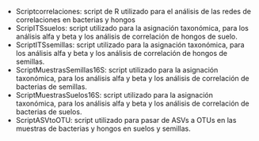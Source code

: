 - Scriptcorrelaciones: script de R utilizado para el análisis de las redes de correlaciones en bacterias y hongos
- ScripITSsuelos: script utilizado para la asignación taxonómica, para los análisis alfa y beta y los análisis de correlación de hongos de suelo.
- ScriptITSsemillas: script utilizado para la asignación taxonómica, para los análisis alfa y beta y los análisis de correlación de hongos de semillas.
- ScriptMuestrasSemillas16S: script utilizado para la asignación taxonómica, para los análisis alfa y beta y los análisis de correlación de bacterias de semillas.
- ScriptMuestrasSuelos16S: script utilizado para la asignación taxonómica, para los análisis alfa y beta y los análisis de correlación de bacterias de suelos.
- ScriptASVtoOTU: script utilizado para pasar de ASVs a OTUs en las muestras de bacterias y hongos en suelos y semillas. 
